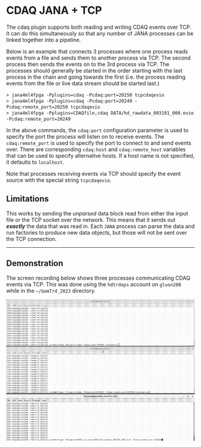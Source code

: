 
# CDAQ JANA + TCP

The cdaq plugin supports both reading and writing CDAQ events over TCP. It can do this simultaneously so that any number of JANA processes can be linked together into a pipeline. 

Below is an example that connects 3 processes where one process reads events from a file and sends them to another process via TCP. The second process then sends the events on to the 3rd process via TCP. The processes should generally be started in the order starting with the last process in the chain and going towards the first (i.e. the process reading events from the file or live data stream should be started last.)

~~~
> jana4ml4fpga -Pplugins=cdaq -Pcdaq:port=20250 tcpcdaqevio
> jana4ml4fpga -Pplugins=cdaq -Pcdaq:port=20249 -Pcdaq:remote_port=20250 tcpcdaqevio
> jana4ml4fpga -Pplugins=CDAQfile,cdaq DATA/hd_rawdata_003101_000.evio -Pcdaq:remote_port=20249
~~~

In the above commands, the `cdaq:port` configuration parameter is used to specify the port the process will listen on to receive events. The `cdaq:remote_port` is used to specify the port to connect to and send events over. There are corresponding `cdaq:host` and `cdaq:remote_host` variables that can be used to specify alternative hosts. If a host name is not specified, it defaults to `localhost`.

Note that processes receiving events via TCP should specify the event source with the special string `tcpcdaqevio`. 


## Limitations

This works by sending the *unparsed* data block read from either the input file or the TCP socket over the network. This means that it sends out *__exactly__* the data that was read in. Each `JANA` process can parse the data and run factories to produce new data objects, but those will not be sent over the TCP connection.

<hr>

## Demonstration

The screen recording below shows three processes communicating CDAQ events via TCP. This was done using the `hdtrdops` account on `gluon200` while in the `~/GemTrd_2023` directory.


![Demo showing 3 jana4ml4fpga processes passing CDAQ events between them](../../../doc/CDAQTCP_example.gif?raw=true "cdaq Demo")
